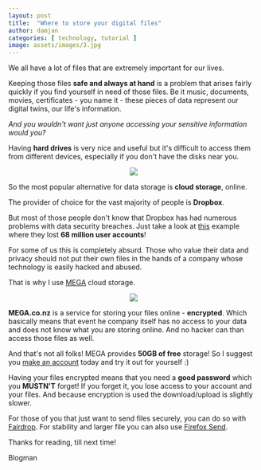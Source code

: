 ```yaml
---
layout: post
title:  "Where to store your digital files"
author: damjan
categories: [ technology, tutorial ]
image: assets/images/3.jpg
---
```


We all have a lot of files that are extremely important for our lives. 

Keeping those files **safe and always at hand** is a problem that arises fairly quickly if you find yourself in need of those files. Be it music, documents, movies, certificates - you name it - these pieces of data represent our digital twins, our life's information.

*And you wouldn't want just anyone accessing your sensitive information would you?*

Having **hard drives** is very nice and useful but it's difficult to access them from different devices, especially if you don't have the disks near you.

<center><img src="https://www.gadgetreview.com/wp-content/uploads/2014/08/internal-hard-drives.png"></center>

So the most popular alternative for data storage is **cloud storage**, online. 

The provider of choice for the vast majority of people is **Dropbox**.

But most of those people don't know that Dropbox has had numerous problems with data security breaches. Just take a look at [this](https://www.foxnews.com/tech/dropbox-data-breach-68-million-user-account-details-leaked) example where they lost **68 million user accounts**! 

For some of us this is completely absurd. Those who value their data and privacy should not put their own files in the hands of a company whose technology is easily hacked and abused.

That is why I use [MEGA](https://mega.nz/aff=-1YdjzoEbGw) cloud storage.

<center><img src="https://upload.wikimedia.org/wikipedia/commons/thumb/5/57/01_mega_logo.svg/1280px-01_mega_logo.svg.png"></center>

**MEGA.co.nz** is a service for storing your files online - **encrypted**. Which basically means that event he company itself has no access to your data and does not know what you are storing online. And no hacker can than access those files as well.

And that's not all folks! MEGA provides **50GB of free** storage! So I suggest you [make an account](https://mega.nz/pro/aff=-1YdjzoEbGw) today and try it out for yourself :)

Having your files encrypted means that you need a **good password** which you **MUSTN'T** forget! If you forget it, you lose access to your account and your files. And because encryption is used the download/upload is slightly slower.

For those of you that just want to send files securely, you can do so with [Fairdrop](https://fairdrop.xyz/). For stability and larger file you can also use [Firefox Send](https://send.firefox.com/).

Thanks for reading,
till next time!

Blogman
